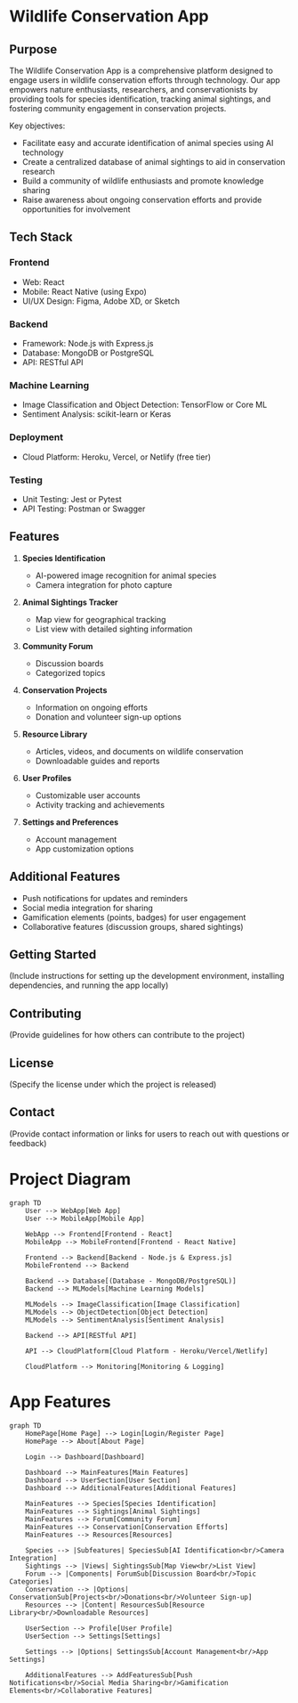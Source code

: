 # Wildlife Conservation App

## Purpose

The Wildlife Conservation App is a comprehensive platform designed to engage users in wildlife conservation efforts through technology. Our app empowers nature enthusiasts, researchers, and conservationists by providing tools for species identification, tracking animal sightings, and fostering community engagement in conservation projects.

Key objectives:
- Facilitate easy and accurate identification of animal species using AI technology
- Create a centralized database of animal sightings to aid in conservation research
- Build a community of wildlife enthusiasts and promote knowledge sharing
- Raise awareness about ongoing conservation efforts and provide opportunities for involvement

## Tech Stack

### Frontend
- Web: React
- Mobile: React Native (using Expo)
- UI/UX Design: Figma, Adobe XD, or Sketch

### Backend
- Framework: Node.js with Express.js
- Database: MongoDB or PostgreSQL
- API: RESTful API

### Machine Learning
- Image Classification and Object Detection: TensorFlow or Core ML
- Sentiment Analysis: scikit-learn or Keras

### Deployment
- Cloud Platform: Heroku, Vercel, or Netlify (free tier)

### Testing
- Unit Testing: Jest or Pytest
- API Testing: Postman or Swagger

## Features

1. **Species Identification**
   - AI-powered image recognition for animal species
   - Camera integration for photo capture

2. **Animal Sightings Tracker**
   - Map view for geographical tracking
   - List view with detailed sighting information

3. **Community Forum**
   - Discussion boards
   - Categorized topics

4. **Conservation Projects**
   - Information on ongoing efforts
   - Donation and volunteer sign-up options

5. **Resource Library**
   - Articles, videos, and documents on wildlife conservation
   - Downloadable guides and reports

6. **User Profiles**
   - Customizable user accounts
   - Activity tracking and achievements

7. **Settings and Preferences**
   - Account management
   - App customization options

## Additional Features

- Push notifications for updates and reminders
- Social media integration for sharing
- Gamification elements (points, badges) for user engagement
- Collaborative features (discussion groups, shared sightings)

## Getting Started

(Include instructions for setting up the development environment, installing dependencies, and running the app locally)

## Contributing

(Provide guidelines for how others can contribute to the project)

## License

(Specify the license under which the project is released)

## Contact

(Provide contact information or links for users to reach out with questions or feedback)

# Project Diagram
```mermaid
graph TD
    User --> WebApp[Web App]
    User --> MobileApp[Mobile App]
    
    WebApp --> Frontend[Frontend - React]
    MobileApp --> MobileFrontend[Frontend - React Native]
    
    Frontend --> Backend[Backend - Node.js & Express.js]
    MobileFrontend --> Backend
    
    Backend --> Database[(Database - MongoDB/PostgreSQL)]
    Backend --> MLModels[Machine Learning Models]
    
    MLModels --> ImageClassification[Image Classification]
    MLModels --> ObjectDetection[Object Detection]
    MLModels --> SentimentAnalysis[Sentiment Analysis]
    
    Backend --> API[RESTful API]
    
    API --> CloudPlatform[Cloud Platform - Heroku/Vercel/Netlify]
    
    CloudPlatform --> Monitoring[Monitoring & Logging]
```
# App Features
```mermaid
graph TD
    HomePage[Home Page] --> Login[Login/Register Page]
    HomePage --> About[About Page]
    
    Login --> Dashboard[Dashboard]
    
    Dashboard --> MainFeatures[Main Features]
    Dashboard --> UserSection[User Section]
    Dashboard --> AdditionalFeatures[Additional Features]
    
    MainFeatures --> Species[Species Identification]
    MainFeatures --> Sightings[Animal Sightings]
    MainFeatures --> Forum[Community Forum]
    MainFeatures --> Conservation[Conservation Efforts]
    MainFeatures --> Resources[Resources]
    
    Species --> |Subfeatures| SpeciesSub[AI Identification<br/>Camera Integration]
    Sightings --> |Views| SightingsSub[Map View<br/>List View]
    Forum --> |Components| ForumSub[Discussion Board<br/>Topic Categories]
    Conservation --> |Options| ConservationSub[Projects<br/>Donations<br/>Volunteer Sign-up]
    Resources --> |Content| ResourcesSub[Resource Library<br/>Downloadable Resources]
    
    UserSection --> Profile[User Profile]
    UserSection --> Settings[Settings]
    
    Settings --> |Options| SettingsSub[Account Management<br/>App Settings]
    
    AdditionalFeatures --> AddFeaturesSub[Push Notifications<br/>Social Media Sharing<br/>Gamification Elements<br/>Collaborative Features]
```
